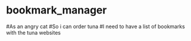 # bookmark_manager

#As an angry cat
#So i can order tuna 
#I need to have a list of bookmarks with the tuna websites
